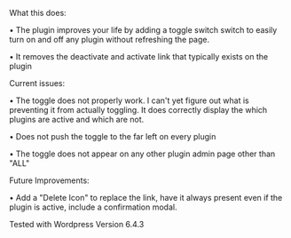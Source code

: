 What this does:<br>
<p>• The plugin improves your life by adding a toggle switch switch to easily turn on and off any plugin without refreshing the page.
<p>• It removes the deactivate and activate link that typically exists on the plugin

Current issues:<br>
<p>• The toggle does not properly work. I can't yet figure out what is preventing it from actually toggling. It does correctly display the which plugins are active and which are not.
<p>• Does not push the toggle to the far left on every plugin
<p>• The toggle does not appear on any other plugin admin page other than "ALL"

Future Improvements:<br>
<p>• Add a "Delete Icon" to replace the link, have it always present even if the plugin is active, include a confirmation modal.
<br>
<p>Tested with Wordpress Version 6.4.3
